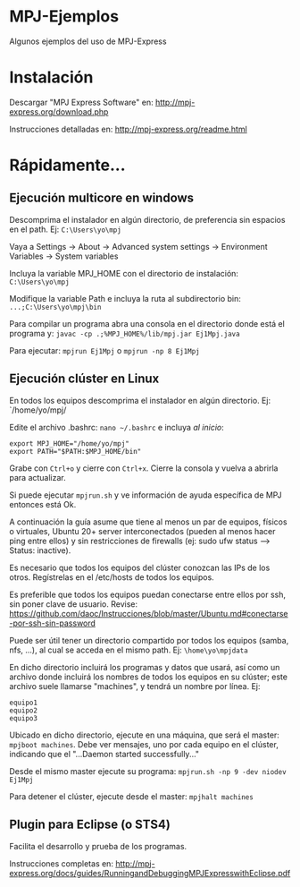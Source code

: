 # MPJ-Ejemplos
Algunos ejemplos del uso de MPJ-Express

# Instalación
Descargar "MPJ Express Software" en: http://mpj-express.org/download.php

Instrucciones detalladas en: http://mpj-express.org/readme.html

# Rápidamente...

## Ejecución multicore en windows

Descomprima el instalador en algún directorio, de preferencia sin espacios en el path. Ej: `C:\Users\yo\mpj`

Vaya a Settings -> About -> Advanced system settings -> Environment Variables -> System variables

Incluya la variable MPJ_HOME con el directorio de instalación: `C:\Users\yo\mpj`

Modifique la variable Path e incluya la ruta al subdirectorio bin: `...;C:\Users\yo\mpj\bin`

Para compilar un programa abra una consola en el directorio donde está el programa y: `javac -cp .;%MPJ_HOME%/lib/mpj.jar Ej1Mpj.java`

Para ejecutar: `mpjrun Ej1Mpj` o `mpjrun -np 8 Ej1Mpj`

## Ejecución clúster en Linux

En todos los equipos descomprima el instalador en algún directorio. Ej: `/home/yo/mpj/

Edite el archivo .bashrc: `nano ~/.bashrc` e incluya *al inicio*:
```
export MPJ_HOME="/home/yo/mpj"
export PATH="$PATH:$MPJ_HOME/bin"
```
Grabe con `Ctrl+o` y cierre con `Ctrl+x`. Cierre la consola y vuelva a abrirla para actualizar.

Si puede ejecutar `mpjrun.sh` y ve información de ayuda específica de MPJ entonces está Ok.

A continuación la guía asume que tiene al menos un par de equipos, físicos o virtuales, Ubuntu 20+ server interconectados (pueden al menos hacer ping entre ellos) y sin restricciones de firewalls (ej: sudo ufw status --> Status: inactive).

Es necesario que todos los equipos del clúster conozcan las IPs de los otros. Regístrelas en el /etc/hosts de todos los equipos.

Es preferible que todos los equipos puedan conectarse entre ellos por ssh, sin poner clave de usuario. Revise: https://github.com/daoc/Instrucciones/blob/master/Ubuntu.md#conectarse-por-ssh-sin-password

Puede ser útil tener un directorio compartido por todos los equipos (samba, nfs, ...), al cual se acceda en el mismo path. Ej: `\home\yo\mpjdata`

En dicho directorio incluirá los programas y datos que usará, así como un archivo donde incluirá los nombres de todos los equipos en su clúster; este archivo suele llamarse "machines", y tendrá un nombre por línea. Ej:
```
equipo1
equipo2
equipo3
```

Ubicado en dicho directorio, ejecute en una máquina, que será el master: `mpjboot machines`. Debe ver mensajes, uno por cada equipo en el clúster, indicando que el "...Daemon started successfully..."

Desde el mismo master ejecute su programa: `mpjrun.sh -np 9 -dev niodev Ej1Mpj`

Para detener el clúster, ejecute desde el master: `mpjhalt machines`

## Plugin para Eclipse (o STS4)

Facilita el desarrollo y prueba de los programas.

Instrucciones completas en: http://mpj-express.org/docs/guides/RunningandDebuggingMPJExpresswithEclipse.pdf

